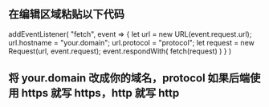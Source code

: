 ## 在编辑区域粘贴以下代码

addEventListener(
    "fetch", event => {
        let url = new URL(event.request.url);
        url.hostname = "your.domain";
        url.protocol = "protocol";
        let request = new Request(url, event.request);
        event.respondWith(
            fetch(request)
        )
    }
)

## 将 your.domain 改成你的域名，protocol 如果后端使用 https 就写 https，http 就写 http

